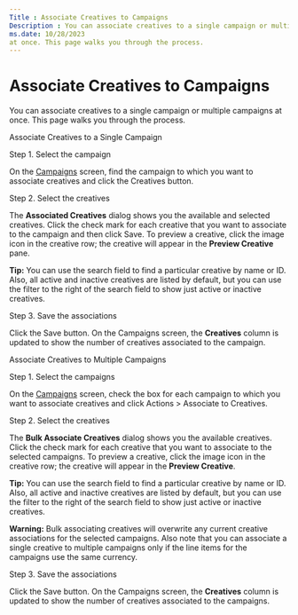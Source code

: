 ```yaml
---
Title : Associate Creatives to Campaigns
Description : You can associate creatives to a single campaign or multiple campaigns
ms.date: 10/28/2023
at once. This page walks you through the process.
---
```



# Associate Creatives to Campaigns



You can associate creatives to a single campaign or multiple campaigns
at once. This page walks you through the process.

Associate Creatives to a Single Campaign

Step 1. Select the campaign

On the <a href="explore-campaigns.md" class="xref">Campaigns</a>
screen, find the campaign to which you want to associate creatives and
click the Creatives button.

Step 2. Select the creatives

The **Associated Creatives**
dialog shows you the available and selected creatives. Click the check
mark for each creative that you want to associate to the campaign and
then click Save. To preview a
creative, click the image icon in the creative row; the creative will
appear in the **Preview Creative**
pane.



<b>Tip:</b> You can use the search field to
find a particular creative by name or ID. Also, all active and inactive
creatives are listed by default, but you can use the filter to the right
of the search field to show just active or inactive creatives.



Step 3. Save the associations

Click the Save button. On the
Campaigns screen, the
**Creatives** column is updated to
show the number of creatives associated to the campaign.

Associate Creatives to Multiple Campaigns

Step 1. Select the campaigns

On the <a href="explore-campaigns.md" class="xref">Campaigns</a>
screen, check the box for each campaign to which you want to associate
creatives and click
Actions 
\>  Associate to Creatives.

Step 2. Select the creatives

The **Bulk Associate Creatives** dialog shows you the available
creatives. Click the check mark for each creative that you want to
associate to the selected campaigns. To preview a creative, click the
image icon in the creative row; the creative will appear in the
**Preview Creative**.



<b>Tip:</b> You can use the search field to
find a particular creative by name or ID. Also, all active and inactive
creatives are listed by default, but you can use the filter to the right
of the search field to show just active or inactive creatives.





<b>Warning:</b> Bulk associating creatives
will overwrite any current creative associations for the selected
campaigns. Also note that you can associate a single creative to
multiple campaigns only if the line items for the campaigns use the same
currency.



Step 3. Save the associations

Click the Save button. On the
Campaigns screen, the
**Creatives** column is updated to
show the number of creatives associated to the campaigns.




